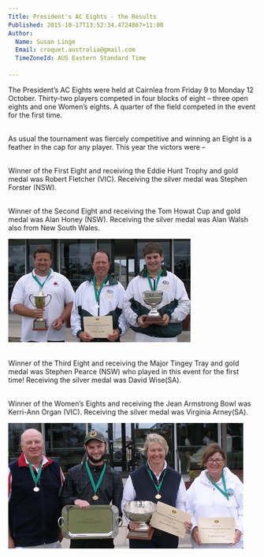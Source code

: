 ```yaml
---
Title: President's AC Eights - the Results
Published: 2015-10-17T13:52:34.4724867+11:00
Author:
  Name: Susan Linge
  Email: croquet.australia@gmail.com
  TimeZoneId: AUS Eastern Standard Time

---
```

The President’s AC Eights were held at Cairnlea from Friday 9 to Monday 12 October.  Thirty-two players competed in four blocks of eight – three open eights and one Women’s eights.  A quarter of the field competed in the event for the first time.

<br/>As usual the tournament was fiercely competitive and winning an Eight is a feather in the cap for any player.  This year the victors were – 

<br/>Winner of the First Eight and receiving the Eddie Hunt Trophy and gold medal was Robert Fletcher (VIC).
Receiving the silver medal was Stephen Forster (NSW).

<br/>Winner of the Second Eight and receiving the Tom Howat Cup and gold medal was Alan Honey (NSW).
Receiving the silver medal was Alan Walsh also from New South Wales.

<img src="presidents-ac-eights-winners-first-and-second-eight-and-silver-medal-first-eight-2.jpg" alt="Winners First and Second eights. Runner up first eight" title="Alan Honey, Stephen Forster and Robert Fletcher"/>

<br/>Winner of the Third Eight and receiving the Major Tingey Tray and gold medal was Stephen Pearce (NSW) who played in this event for the first time!
Receiving the silver medal was David Wise(SA).

<br/>Winner of the Women’s Eights and receiving the Jean Armstrong Bowl was Kerri-Ann Organ (VIC).
Receiving the silver medal was Virginia Arney(SA).

<img src="presidents-ac-eights-david-wise-stephen-pearce-kerri-ann-organ-and-virginia-arney-2.jpg" alt="Winners and Runners up Third Eight and Women’s Eights" title="David Wise, Stephen Pearce, Kerri-Ann Organ and Virginia Arney"/>